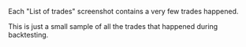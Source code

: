 Each "List of trades" screenshot contains a very few trades happened.

This is just a small sample of all the trades that happened during backtesting.

